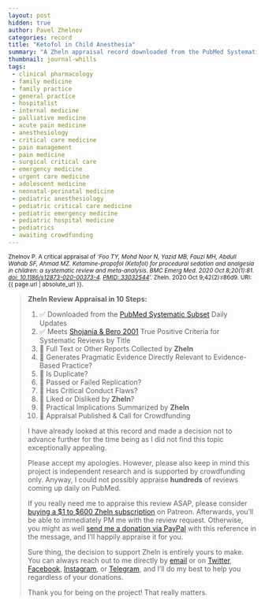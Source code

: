 ```yaml
---
layout: post
hidden: true
author: Pavel Zhelnov
categories: record
title: "Ketofol in Child Anesthesia"
summary: "A Zheln appraisal record downloaded from the PubMed Systematic Subset daily updates."
thumbnail: journal-whills
tags:
 - clinical pharmacology
 - family medicine
 - family practice
 - general practice
 - hospitalist
 - internal medicine
 - palliative medicine
 - acute pain medicine
 - anesthesiology
 - critical care medicine
 - pain management
 - pain medicine
 - surgical critical care
 - emergency medicine
 - urgent care medicine
 - adolescent medicine
 - neonatal-perinatal medicine
 - pediatric anesthesiology
 - pediatric critical care medicine
 - pediatric emergency medicine
 - pediatric hospital medicine
 - pediatrics
 - awaiting crowdfunding
---
```


<small id="citation">Zhelnov P. A critical appraisal of _‘Foo TY, Mohd Noor N, Yazid MB, Fauzi MH, Abdull Wahab SF, Ahmad MZ. Ketamine-propofol (Ketofol) for procedural sedation and analgesia in children: a systematic review and meta-analysis. BMC Emerg Med. 2020 Oct 8;20(1):81. [doi: 10.1186/s12873-020-00373-4](https://doi.org/10.1186/s12873-020-00373-4). [PMID: 33032544](https://pubmed.gov/33032544)’._ Zheln. 2020 Oct 9;42(2):r86d9. URI: {{ page.url | absolute_url }}.</small>

> **Zheln Review Appraisal in 10 Steps:**
>
> 1. ✅ Downloaded from the [PubMed Systematic Subset](https://github.com/p1m-ortho/qs-global-ortho-search-queries/blob/global-sr-query/README.md) Daily Updates
> 2. ✅ Meets [Shojania & Bero 2001](https://www.researchgate.net/publication/11820967_Taking_Advantage_of_the_Explosion_of_Systematic_Reviews_An_Efficient_MEDLINE_Search_Strategy) True Positive Criteria for Systematic Reviews by Title
> 3. 🔄 Full Text or Other Reports Collected by **Zheln**
> 4. 🔄 Generates Pragmatic Evidence Directly Relevant to Evidence-Based Practice?
> 5. 🔄 Is Duplicate?
> 6. 🔄 Passed or Failed Replication?
> 7. 🔄 Has Critical Conduct Flaws?
> 8. 🔄 Liked or Disliked by **Zheln**?
> 9. 🔄 Practical Implications Summarized by **Zheln**
> 10. 🔄 Appraisal Published & Call for Crowdfunding

> I have already looked at this record and made a decision not to advance further for the time being as I did not find this topic exceptionally appealing.
>
> Please accept my apologies. However, please also keep in mind this project is independent research and is supported by crowdfunding only. Anyway, I could not possibly appraise **hundreds** of reviews coming up daily on PubMed.
> 
> If you really need me to appraise this review ASAP, please consider [buying a $1 to $600 Zheln subscription](https://patreon.com/zheln) on Patreon. Afterwards, you’ll be able to immediately PM me with the review request. Otherwise, you might as well [send me a donation via PayPal](https://paypal.me/pjelnov) with this reference in the message, and I’ll happily appraise it for you.
> 
> Sure thing, the decision to support Zheln is entirely yours to make. You can always reach out to me directly by [email](mailto:pavel@zheln.com) or on [Twitter](https://twitter.com/drzhelnov), [Facebook](https://facebook.com/drzhelnov), [Instagram](https://instagram.com/igzheln), or [Telegram](https://t.me/drzhelnov), and I’ll do my best to help you regardless of your donations.
> 
> Thank you for being on the project! That really matters.
